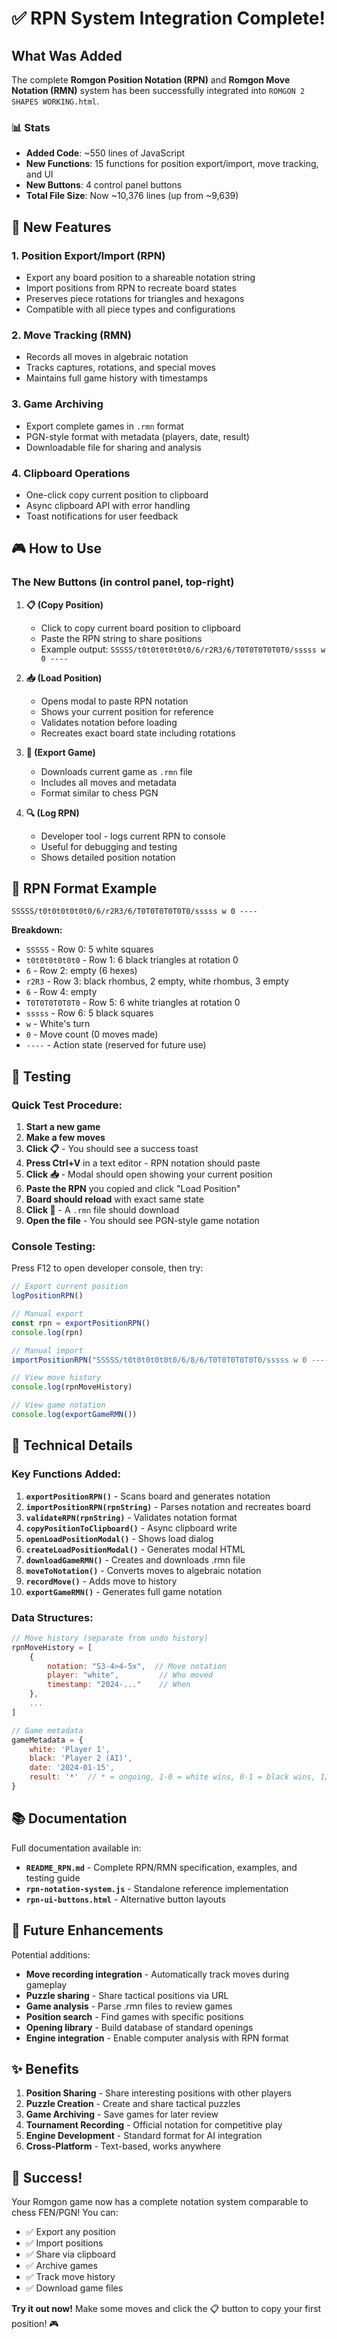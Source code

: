 # ✅ RPN System Integration Complete!

## What Was Added

The complete **Romgon Position Notation (RPN)** and **Romgon Move Notation (RMN)** system has been successfully integrated into `ROMGON 2 SHAPES WORKING.html`.

### 📊 Stats
- **Added Code**: ~550 lines of JavaScript
- **New Functions**: 15 functions for position export/import, move tracking, and UI
- **New Buttons**: 4 control panel buttons
- **Total File Size**: Now ~10,376 lines (up from ~9,639)

## 🎯 New Features

### 1. **Position Export/Import (RPN)**
- Export any board position to a shareable notation string
- Import positions from RPN to recreate board states
- Preserves piece rotations for triangles and hexagons
- Compatible with all piece types and configurations

### 2. **Move Tracking (RMN)**
- Records all moves in algebraic notation
- Tracks captures, rotations, and special moves
- Maintains full game history with timestamps

### 3. **Game Archiving**
- Export complete games in `.rmn` format
- PGN-style format with metadata (players, date, result)
- Downloadable file for sharing and analysis

### 4. **Clipboard Operations**
- One-click copy current position to clipboard
- Async clipboard API with error handling
- Toast notifications for user feedback

## 🎮 How to Use

### The New Buttons (in control panel, top-right)

1. **📋 (Copy Position)**
   - Click to copy current board position to clipboard
   - Paste the RPN string to share positions
   - Example output: `SSSSS/t0t0t0t0t0t0/6/r2R3/6/T0T0T0T0T0T0/sssss w 0 ----`

2. **📥 (Load Position)**
   - Opens modal to paste RPN notation
   - Shows your current position for reference
   - Validates notation before loading
   - Recreates exact board state including rotations

3. **💾 (Export Game)**
   - Downloads current game as `.rmn` file
   - Includes all moves and metadata
   - Format similar to chess PGN

4. **🔍 (Log RPN)**
   - Developer tool - logs current RPN to console
   - Useful for debugging and testing
   - Shows detailed position notation

## 📝 RPN Format Example

```
SSSSS/t0t0t0t0t0t0/6/r2R3/6/T0T0T0T0T0T0/sssss w 0 ----
```

**Breakdown:**
- `SSSSS` - Row 0: 5 white squares
- `t0t0t0t0t0t0` - Row 1: 6 black triangles at rotation 0
- `6` - Row 2: empty (6 hexes)
- `r2R3` - Row 3: black rhombus, 2 empty, white rhombus, 3 empty
- `6` - Row 4: empty
- `T0T0T0T0T0T0` - Row 5: 6 white triangles at rotation 0
- `sssss` - Row 6: 5 black squares
- `w` - White's turn
- `0` - Move count (0 moves made)
- `----` - Action state (reserved for future use)

## 🧪 Testing

### Quick Test Procedure:

1. **Start a new game**
2. **Make a few moves**
3. **Click 📋** - You should see a success toast
4. **Press Ctrl+V** in a text editor - RPN notation should paste
5. **Click 📥** - Modal should open showing your current position
6. **Paste the RPN** you copied and click "Load Position"
7. **Board should reload** with exact same state
8. **Click 💾** - A `.rmn` file should download
9. **Open the file** - You should see PGN-style game notation

### Console Testing:

Press F12 to open developer console, then try:

```javascript
// Export current position
logPositionRPN()

// Manual export
const rpn = exportPositionRPN()
console.log(rpn)

// Manual import
importPositionRPN("SSSSS/t0t0t0t0t0t0/6/8/6/T0T0T0T0T0T0/sssss w 0 ----")

// View move history
console.log(rpnMoveHistory)

// View game notation
console.log(exportGameRMN())
```

## 🔧 Technical Details

### Key Functions Added:

1. **`exportPositionRPN()`** - Scans board and generates notation
2. **`importPositionRPN(rpnString)`** - Parses notation and recreates board
3. **`validateRPN(rpnString)`** - Validates notation format
4. **`copyPositionToClipboard()`** - Async clipboard write
5. **`openLoadPositionModal()`** - Shows load dialog
6. **`createLoadPositionModal()`** - Generates modal HTML
7. **`downloadGameRMN()`** - Creates and downloads .rmn file
8. **`moveToNotation()`** - Converts moves to algebraic notation
9. **`recordMove()`** - Adds move to history
10. **`exportGameRMN()`** - Generates full game notation

### Data Structures:

```javascript
// Move history (separate from undo history)
rpnMoveHistory = [
    {
        notation: "S3-4>4-5x",  // Move notation
        player: "white",         // Who moved
        timestamp: "2024-..."    // When
    },
    ...
]

// Game metadata
gameMetadata = {
    white: 'Player 1',
    black: 'Player 2 (AI)',
    date: '2024-01-15',
    result: '*'  // * = ongoing, 1-0 = white wins, 0-1 = black wins, 1/2-1/2 = draw
}
```

## 📚 Documentation

Full documentation available in:
- **`README_RPN.md`** - Complete RPN/RMN specification, examples, and testing guide
- **`rpn-notation-system.js`** - Standalone reference implementation
- **`rpn-ui-buttons.html`** - Alternative button layouts

## 🚀 Future Enhancements

Potential additions:
- **Move recording integration** - Automatically track moves during gameplay
- **Puzzle sharing** - Share tactical positions via URL
- **Game analysis** - Parse .rmn files to review games
- **Position search** - Find games with specific positions
- **Opening library** - Build database of standard openings
- **Engine integration** - Enable computer analysis with RPN format

## ✨ Benefits

1. **Position Sharing** - Share interesting positions with other players
2. **Puzzle Creation** - Create and share tactical puzzles
3. **Game Archiving** - Save games for later review
4. **Tournament Recording** - Official notation for competitive play
5. **Engine Development** - Standard format for AI integration
6. **Cross-Platform** - Text-based, works anywhere

## 🎉 Success!

Your Romgon game now has a complete notation system comparable to chess FEN/PGN! You can:
- ✅ Export any position
- ✅ Import positions
- ✅ Share via clipboard
- ✅ Archive games
- ✅ Track move history
- ✅ Download game files

**Try it out now!** Make some moves and click the 📋 button to copy your first position! 🎮
